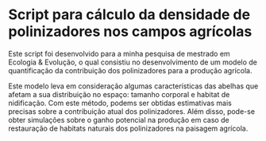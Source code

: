 # Script para cálculo da densidade de polinizadores nos campos agrícolas
Este script foi desenvolvido para a minha pesquisa de mestrado em Ecologia & Evolução, o qual consistiu no desenvolvimento de um modelo de quantificação da contribuição dos polinizadores
para a produção agrícola.

Este modelo leva em consideração algumas características das abelhas que afetam a sua distribuição no espaço: tamanho corporal e habitat de nidificação.
Com este método, podems ser obtidas estimativas mais precisas sobre a contribuição atual dos polinizadores. Além disso, pode-se obter simulações sobre o ganho potencial na produção em caso de
restauração de habitats naturais dos polinizadores na paisagem agrícola.
